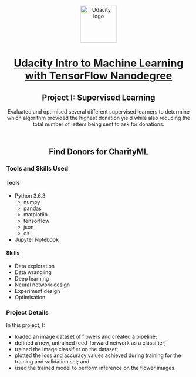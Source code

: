 <p align="center">
  <a href="https://www.udacity.com/">
    <img src='https://course_report_production.s3.amazonaws.com/rich/rich_files/rich_files/5511/s300/udacity-logo.png' alt="Udacity logo" width = 100px>
   </a>
</p>

<h1 align="center"><a href = "https://www.udacity.com/course/intro-to-machine-learning-with-tensorflow-nanodegree--nd230"> Udacity Intro to Machine Learning with TensorFlow Nanodegree </a></h1>
<h2 align="center">Project I: Supervised Learning<br></h2>
<p align="center">Evaluated and optimised several different supervised learners to determine which algorithm provided the highest donation yield while also reducing the total number of letters being sent to ask for donations.</p>
<h2 align="center"><br>Find Donors for CharityML<br></h2>


### Tools and Skills Used

#### Tools
- Python 3.6.3
  - numpy
  - pandas
  - matplotlib
  - tensorflow
  - json
  - os
- Jupyter Notebook

#### Skills
- Data exploration
- Data wrangling
- Deep learning
- Neural network design
- Experiment design
- Optimisation

### Project Details

In this project, I: 
- loaded an image dataset of flowers and created a pipeline;
- defined a new, untrained feed-forward network as a classifier;
- trained the image classifier on the dataset; 
- plotted the loss and accuracy values achieved during training for the training and validation set; and
- used the trained model to perform inference on the flower images.
